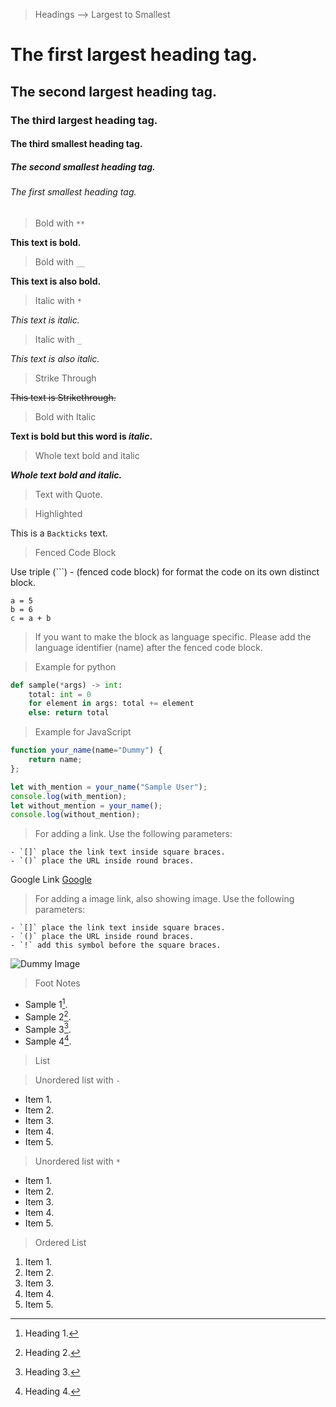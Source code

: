 > Headings --> Largest to Smallest

# The first largest heading tag.
## The second largest heading tag.
### The third largest heading tag.
#### The third smallest heading tag.
##### The second smallest heading tag.
###### The first smallest heading tag.

> Bold with `**`

**This text is bold.**

> Bold with `__`

__This text is also bold.__


> Italic with `*`

*This text is italic.*

> Italic with `_`

_This text is also italic._

> Strike Through

~~This text is Strikethrough.~~

> Bold with Italic

**Text is bold but this word is _italic_.**

> Whole text bold and italic

***Whole text bold and italic.***

> Text with Quote.

> Highlighted

This is a `Backticks` text.

> Fenced Code Block

Use triple (```) - (fenced code block) for format the code on its own distinct block.

```
a = 5
b = 6
c = a + b
```

> If you want to make the block as language specific. Please add the language identifier (name) after the fenced code block.

> Example for python
```python
def sample(*args) -> int:
    total: int = 0
    for element in args: total += element
    else: return total
```

> Example for JavaScript
```javascript
function your_name(name="Dummy") {
    return name;
};

let with_mention = your_name("Sample User");
console.log(with_mention);
let without_mention = your_name();
console.log(without_mention);
```

> For adding a link. Use the following parameters:

    - `[]` place the link text inside square braces.
    - `()` place the URL inside round braces.

Google Link [Google](https://www.google.com)

> For adding a image link, also showing image. Use the following parameters:

    - `[]` place the link text inside square braces.
    - `()` place the URL inside round braces.
    - `!` add this symbol before the square braces.

![Dummy Image](https://source.unsplash.com/user/c_v_r/1900x800)

> Foot Notes

- Sample 1[^1].
- Sample 2[^2].
- Sample 3[^3].
- Sample 4[^4].

[^1]: Heading 1.
[^2]: Heading 2.
[^3]: Heading 3.
[^4]: Heading 4.

> List

> Unordered list with `-`

- Item 1.
- Item 2.
- Item 3.
- Item 4.
- Item 5.

> Unordered list with `*`

* Item 1.
* Item 2.
* Item 3.
* Item 4.
* Item 5.

> Ordered List

1. Item 1.
2. Item 2.
3. Item 3.
4. Item 4.
5. Item 5.

